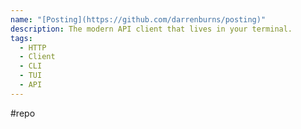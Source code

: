 ```yaml
---
name: "[Posting](https://github.com/darrenburns/posting)"
description: The modern API client that lives in your terminal.
tags:
  - HTTP
  - Client
  - CLI
  - TUI
  - API
---
```

#repo